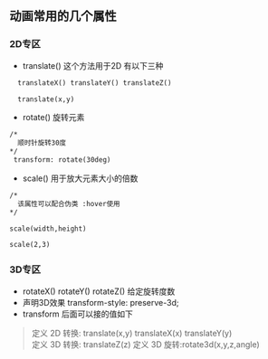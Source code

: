 ## 动画常用的几个属性<br>

### 2D专区<br>

* translate() 这个方法用于2D 有以下三种

```html
  translateX() translateY() translateZ()

  translate(x,y)
```

* rotate() 旋转元素

```html
/*
  顺时针旋转30度
*/
 transform: rotate(30deg) 
```
* scale() 用于放大元素大小的倍数

```html
/*
  该属性可以配合伪类 :hover使用
*/

scale(width,height)

scale(2,3)

```
### 3D专区<br>

* rotateX() rotateY() rotateZ() 给定旋转度数
* 声明3D效果  transform-style: preserve-3d;
* transform 后面可以接的值如下

> 定义 2D 转换: translate(x,y) translateX(x) translateY(y)<br>
> 定义 3D 转换: translateZ(z)
> 定义 3D 旋转:rotate3d(x,y,z,angle)

  


